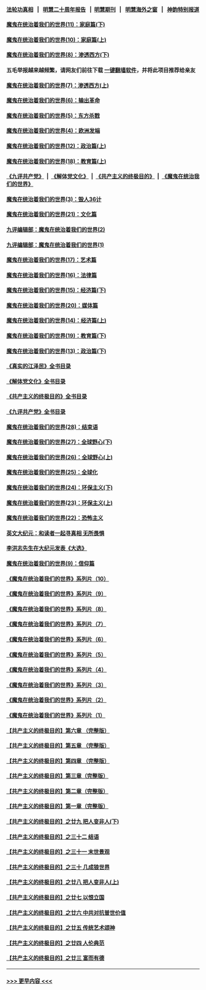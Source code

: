 #### [法轮功真相](https://github.com/gfw-breaker/truth/blob/master/README.md?t=0) &nbsp;&nbsp;|&nbsp;&nbsp; [明慧二十周年报告](https://github.com/gfw-breaker/mh-reports/blob/master/README.md?t=0) &nbsp;&nbsp;|&nbsp;&nbsp;[明慧期刊](https://github.com/gfw-breaker/mh-qikan) &nbsp;&nbsp;|&nbsp;&nbsp; [明慧海外之窗](https://github.com/gfw-breaker/mh-news/blob/master/README.md?t=0) &nbsp;&nbsp;|&nbsp;&nbsp; [神韵特别报道](https://github.com/gfw-breaker/mh-news/blob/master/shenyun.md?t=0)
#### [魔鬼在统治着我们的世界(11)：家庭篇(下)](../pages/nsc422/n10440961.md?t=11240850) 
#### [魔鬼在统治着我们的世界(10)：家庭篇(上)](../pages/nsc422/n10435448.md?t=11240850) 
#### [魔鬼在统治着我们的世界(8)：渗透西方(下)](../pages/nsc422/n10429603.md?t=11240850) 
#### 五毛举报越来越频繁，请网友们前往下载 [一键翻墙软件](https://github.com/gfw-breaker/ssr-accounts)，并将此项目推荐给亲友
#### [魔鬼在统治着我们的世界(7)：渗透西方(上)](../pages/nsc422/n10426013.md?t=11240850) 
#### [魔鬼在统治着我们的世界(6)：输出革命](../pages/nsc422/n10421536.md?t=11240850) 
#### [魔鬼在统治着我们的世界(5)：东方杀戮](../pages/nsc422/n10417707.md?t=11240850) 
#### [魔鬼在统治着我们的世界(4)：欧洲发端](../pages/nsc422/n10414890.md?t=11240850) 
#### [魔鬼在统治着我们的世界(12)：政治篇(上)](../pages/nsc422/n10444576.md?t=11240850) 
#### [魔鬼在统治着我们的世界(18)：教育篇(上)](../pages/nsc422/n10526970.md?t=11240850) 
#### [《九评共产党》](https://github.com/begood0513/9ping.md/blob/master/README.md) &nbsp;|&nbsp; [《解体党文化》](../../../../jtdwh.md/blob/master/README.md)  &nbsp;|&nbsp; [《共产主义的终极目的》](../../../../gczydzjmd.md/blob/master/README.md) &nbsp;|&nbsp; [《魔鬼在统治我们的世界》](../../../../mgztzwmdsj.md/blob/master/README.md) 
#### [魔鬼在统治着我们的世界(3)：毁人36计](../pages/nsc422/n10411583.md?t=11240850) 
#### [魔鬼在统治着我们的世界(21)：文化篇](../pages/nsc422/n10597706.md?t=11240850) 
#### [九评编辑部：魔鬼在统治着我们的世界(2)](../pages/nsc422/n10410036.md?t=11240850) 
#### [九评编辑部：魔鬼在统治着我们的世界(1)](../pages/nsc422/n10406825.md?t=11240850) 
#### [魔鬼在统治着我们的世界(17)：艺术篇](../pages/nsc422/n10499093.md?t=11240850) 
#### [魔鬼在统治着我们的世界(16)：法律篇](../pages/nsc422/n10485969.md?t=11240850) 
#### [魔鬼在统治着我们的世界(15)：经济篇(下)](../pages/nsc422/n10469975.md?t=11240850) 
#### [魔鬼在统治着我们的世界(20)：媒体篇](../pages/nsc422/n10586579.md?t=11240850) 
#### [魔鬼在统治着我们的世界(14)：经济篇(上)](../pages/nsc422/n10457370.md?t=11240850) 
#### [魔鬼在统治着我们的世界(19)：教育篇(下)](../pages/nsc422/n10564808.md?t=11240850) 
#### [魔鬼在统治着我们的世界(13)：政治篇(下)](../pages/nsc422/n10448270.md?t=11240850) 
#### [《真实的江泽民》全书目录](../pages/nsc422/n13721399.md?t=11240850) 
#### [《解体党文化》全书目录](../pages/nsc422/n13721157.md?t=11240850) 
#### [《共产主义的终极目的》全书目录](../pages/nsc422/n13721048.md?t=11240850) 
#### [《九评共产党》全书目录](../pages/nsc422/n13708085.md?t=11240850) 
#### [魔鬼在统治着我们的世界(28)：结束语](../pages/nsc422/n10936246.md?t=11240850) 
#### [魔鬼在统治着我们的世界(27)：全球野心(下)](../pages/nsc422/n10928319.md?t=11240850) 
#### [魔鬼在统治着我们的世界(26)：全球野心(上)](../pages/nsc422/n10900318.md?t=11240850) 
#### [魔鬼在统治着我们的世界(25)：全球化](../pages/nsc422/n10788205.md?t=11240850) 
#### [魔鬼在统治着我们的世界(24)：环保主义(下)](../pages/nsc422/n10695307.md?t=11240850) 
#### [魔鬼在统治着我们的世界(23)：环保主义(上)](../pages/nsc422/n10688613.md?t=11240850) 
#### [魔鬼在统治着我们的世界(22)：恐怖主义](../pages/nsc422/n10614727.md?t=11240850) 
#### [英文大纪元：和读者一起寻真相 无所畏惧](../pages/nsc422/n12542027.md?t=11240850) 
#### [李洪志先生在大纪元发表《大选》](../pages/nsc422/n12534746.md?t=11240850) 
#### [魔鬼在统治着我们的世界(9)：信仰篇](../pages/nsc422/n10432159.md?t=11240850) 
#### [《魔鬼在统治着我们的世界》系列片（10）](../pages/nsc422/n12292670.md?t=11240850) 
#### [《魔鬼在统治着我们的世界》系列片（9）](../pages/nsc422/n12290859.md?t=11240850) 
#### [《魔鬼在统治着我们的世界》系列片（8）](../pages/nsc422/n12287445.md?t=11240850) 
#### [《魔鬼在统治着我们的世界》系列片（7）](../pages/nsc422/n12283425.md?t=11240850) 
#### [《魔鬼在统治着我们的世界》系列片（6）](../pages/nsc422/n12282314.md?t=11240850) 
#### [《魔鬼在统治着我们的世界》系列片（5）](../pages/nsc422/n12281419.md?t=11240850) 
#### [《魔鬼在统治着我们的世界》系列片（4）](../pages/nsc422/n12274024.md?t=11240850) 
#### [《魔鬼在统治着我们的世界》系列片（3）](../pages/nsc422/n12271322.md?t=11240850) 
#### [《魔鬼在统治着我们的世界》系列片（2）](../pages/nsc422/n12269049.md?t=11240850) 
#### [《魔鬼在统治着我们的世界》系列片（1）](../pages/nsc422/n12267575.md?t=11240850) 
#### [【共产主义的终极目的】第六章 （完整版）](../pages/nsc422/n11428913.md?t=11240850) 
#### [【共产主义的终极目的】第五章 （完整版）](../pages/nsc422/n11428912.md?t=11240850) 
#### [【共产主义的终极目的】第四章 （完整版）](../pages/nsc422/n11428907.md?t=11240850) 
#### [【共产主义的终极目的】第三章（完整版）](../pages/nsc422/n11428848.md?t=11240850) 
#### [【共产主义的终极目的】第二章（完整版）](../pages/nsc422/n11428831.md?t=11240850) 
#### [【共产主义的终极目的】第一章（完整版）](../pages/nsc422/n11417651.md?t=11240850) 
#### [【共产主义的终极目的】之廿九 把人变非人(下)](../pages/nsc422/n11344140.md?t=11240850) 
#### [【共产主义的终极目的】之三十二 结语](../pages/nsc422/n11360535.md?t=11240850) 
#### [【共产主义的终极目的】之三十一 末世景观](../pages/nsc422/n11351129.md?t=11240850) 
#### [【共产主义的终极目的】之三十 几成狼世界](../pages/nsc422/n11348280.md?t=11240850) 
#### [【共产主义的终极目的】之廿八 把人变非人(上)](../pages/nsc422/n11340492.md?t=11240850) 
#### [【共产主义的终极目的】之廿七 以恨立国](../pages/nsc422/n11336944.md?t=11240850) 
#### [【共产主义的终极目的】之廿六 中共对抗普世价值](../pages/nsc422/n11324785.md?t=11240850) 
#### [【共产主义的终极目的】之廿五 传统艺术颂神](../pages/nsc422/n11296396.md?t=11240850) 
#### [【共产主义的终极目的】之廿四 人伦典范](../pages/nsc422/n11296397.md?t=11240850) 
#### [【共产主义的终极目的】之廿三 富而有德](../pages/nsc422/n11283598.md?t=11240850) 

----
#### [ >>> 更早内容 <<< ](../indexes/nsc422-earlier.md)
